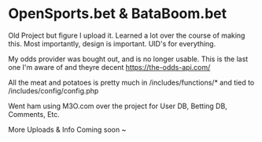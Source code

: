 # OpenSports.bet & BataBoom.bet

Old Project but figure I upload it. Learned a lot over the course of making this. Most importantly, design is important. UID's for everything.

My odds provider was bought out, and is no longer usable. This is the last one I'm aware of and theyre decent https://the-odds-api.com/

All the meat and potatoes is pretty much in /includes/functions/* and tied to /includes/config/config.php

Went ham using M3O.com over the project for User DB, Betting DB, Comments, Etc. 

More Uploads & Info Coming soon ~
